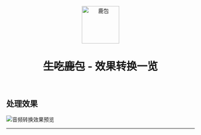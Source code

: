 <p align="center">
  <img src="https://github.com/kanbereina/ReinaBot-Doc-Public/blob/main/doc/eat_XLB.gif" width="100" height="100" alt="鹿包">
</p>

<div align="center">

# ~~生吃鹿包~~ - 效果转换一览

<!-- prettier-ignore-start -->
<!-- markdownlint-disable-next-line MD036 -->
<!-- prettier-ignore-end -->

</div>

<br>

## 处理效果
![音频转换效果预览](https://github.com/kanbereina/ReinaBot-Doc-Public/blob/main/doc/XLB_Game_example.jpg)

---

